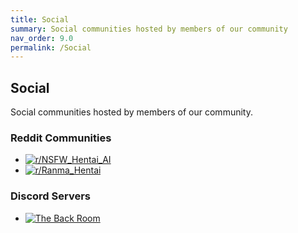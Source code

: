 ```yaml
---
title: Social
summary: Social communities hosted by members of our community
nav_order: 9.0
permalink: /Social
---
```



## Social
Social communities hosted by members of our community.


### Reddit Communities

- [![r/NSFW_Hentai_AI](https://img.shields.io/badge/r%2FNSFW_Hentai_AI-black?style=for-the-badge&logo=reddit&logoColor=white&logoSize=auto&labelColor=red&color=black)](https://www.reddit.com/r/NSFW_Hentai_AI)
- [![r/Ranma_Hentai](https://img.shields.io/badge/r%2FRanma%20Hentai-black?style=for-the-badge&logo=reddit&logoColor=white&logoSize=auto&labelColor=red&color=black)](https://www.reddit.com/r/Ranma_Hentai)

### Discord Servers

- [![The Back Room](https://img.shields.io/badge/The%20Back%20Room-black?style=for-the-badge&logo=discord&logoColor=white&logoSize=auto&labelColor=7289da&color=black)](https://discord.gg/Yxj2t8ZbvX)